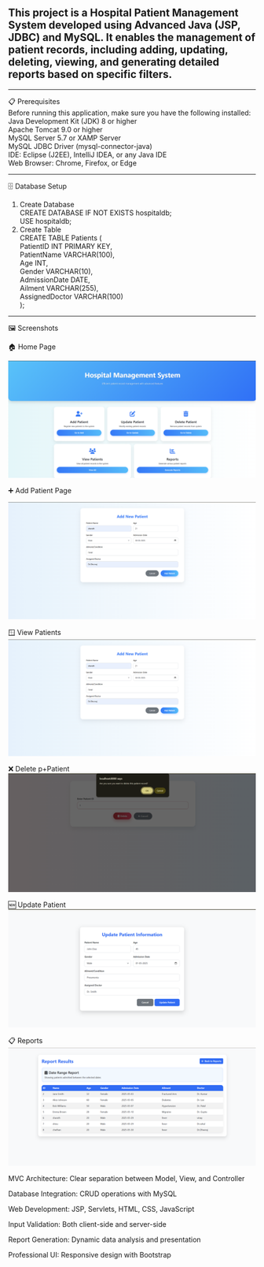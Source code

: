 ## This project is a Hospital Patient Management System developed using Advanced Java (JSP, JDBC) and MySQL. It enables the management of patient records, including adding, updating, deleting, viewing, and generating detailed reports based on specific filters.
___
📋 Prerequisites                                                
Before running this application, make sure you have the following installed:                                                
Java Development Kit (JDK) 8 or higher                                                
Apache Tomcat 9.0 or higher                                                
MySQL Server 5.7 or XAMP Server                                                
MySQL JDBC Driver (mysql-connector-java)                                                
IDE: Eclipse (J2EE), IntelliJ IDEA, or any Java IDE                                                
Web Browser: Chrome, Firefox, or Edge                                                
___
🗄️ Database Setup                                                
1. Create Database                                                
CREATE DATABASE IF NOT EXISTS hospitaldb;                                                
USE hospitaldb;                                                
2. Create Table                                                
CREATE TABLE Patients (                                  
PatientID INT PRIMARY KEY,                                  
PatientName VARCHAR(100),                                  
Age INT,                                  
Gender VARCHAR(10),                                  
AdmissionDate DATE,                                  
Ailment VARCHAR(255),                                  
AssignedDoctor VARCHAR(100)                                  
);                                  
___

🖼️ Screenshots                                                      

🏠 Home Page                                         

![Output](https://github.com/Sharath8i/Advanced-Java-Major-Project/blob/main/Outputs/Home.png)

➕ Add Patient Page                                                           

![Output](https://github.com/Sharath8i/Advanced-Java-Major-Project/blob/main/Outputs/AddPatient.png)

🪟 View Patients                       
![Output](https://github.com/Sharath8i/Advanced-Java-Major-Project/blob/main/Outputs/AddPatient.png)                       

❌ Delete p+Patient                                  
![Output](https://github.com/Sharath8i/Advanced-Java-Major-Project/blob/main/Outputs/DeletePatient.png)


🆕 Update Patient                           
![Output](https://github.com/Sharath8i/Advanced-Java-Major-Project/blob/main/Outputs/UpdatePatient.png)

📋 Reports                                      
![Output](https://github.com/Sharath8i/Advanced-Java-Major-Project/blob/main/Outputs/ReportResult.png)



MVC Architecture: Clear separation between Model, View, and Controller  

Database Integration: CRUD operations with MySQL                      

Web Development: JSP, Servlets, HTML, CSS, JavaScript                

Input Validation: Both client-side and server-side                                     

Report Generation: Dynamic data analysis and presentation         

Professional UI: Responsive design with Bootstrap              


